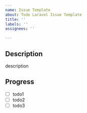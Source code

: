 ```yaml
---
name: Issue Template
about: Todo Laravel Issue Template
title: ''
labels: ''
assignees: ''

---
```


## Description

description

## Progress

- [ ] todo1
- [ ] todo2
- [ ] todo3
